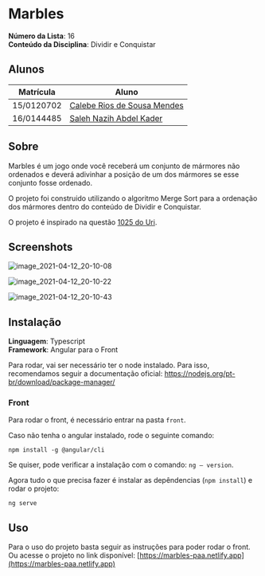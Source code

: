 # Marbles

**Número da Lista**: 16<br>
**Conteúdo da Disciplina**: Dividir e Conquistar<br>

## Alunos
|Matrícula | Aluno |
| -- | -- |
| 15/0120702  |  [Calebe Rios de Sousa Mendes](https://github.com/CalebeRios) |
| 16/0144485  |  [Saleh Nazih Abdel Kader](https://github.com/devsalula) |

## Sobre 
Marbles é um jogo onde você receberá um conjunto de mármores não ordenados e deverá adivinhar a posição de um dos mármores se esse conjunto fosse ordenado.

O projeto foi construido utilizando o algoritmo Merge Sort para a ordenação dos mármores dentro do conteúdo de Dividir e Conquistar.

O projeto é inspirado na questão [1025 do Uri](https://www.urionlinejudge.com.br/judge/pt/problems/view/1025).

## Screenshots
![image_2021-04-12_20-10-08](https://user-images.githubusercontent.com/1852287/114473838-6039d000-9bcb-11eb-9e55-cca9ffc49b41.png)

![image_2021-04-12_20-10-22](https://user-images.githubusercontent.com/1852287/114473870-721b7300-9bcb-11eb-98fa-43703e8f027d.png)

![image_2021-04-12_20-10-43](https://user-images.githubusercontent.com/1852287/114473863-6f208280-9bcb-11eb-92ac-531b43afe610.png)

## Instalação 
**Linguagem**: Typescript<br>
**Framework**: Angular para o Front<br>

Para rodar, vai ser necessário ter o node instalado. Para isso, recomendamos seguir a documentação oficial: https://nodejs.org/pt-br/download/package-manager/

### Front

Para rodar o front, é necessário entrar na pasta `front`.

Caso não tenha o angular instalado, rode o seguinte comando:

`npm install -g @angular/cli`

Se quiser, pode verificar a instalação com o comando: `ng — version`.

Agora tudo o que precisa fazer é instalar as depêndencias (`npm install`) e rodar o projeto:

`ng serve`

## Uso 
Para o uso do projeto basta seguir as instruções para poder rodar o front. 
Ou acesse o projeto no link disponível: [https://marbles-paa.netlify.app](https://marbles-paa.netlify.app)
